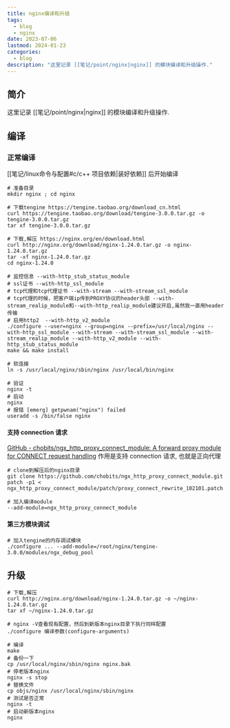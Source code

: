 ```yaml
---
title: nginx编译和升级
tags:
  - blog
  - nginx
date: 2023-07-06
lastmod: 2024-01-23
categories:
  - blog
description: "这里记录 [[笔记/point/nginx|nginx]] 的模块编译和升级操作."
---
```


## 简介

这里记录 [[笔记/point/nginx|nginx]] 的模块编译和升级操作.

## 编译

### 正常编译

 [[笔记/linux命令与配置#c/c++ 项目依赖|装好依赖]] 后开始编译

```shell
# 准备目录
mkdir nginx ; cd nginx

# 下载tengine https://tengine.taobao.org/download_cn.html
curl https://tengine.taobao.org/download/tengine-3.0.0.tar.gz -o 
tengine-3.0.0.tar.gz
tar xf tengine-3.0.0.tar.gz

# 下载,解压 https://nginx.org/en/download.html
curl http://nginx.org/download/nginx-1.24.0.tar.gz -o nginx-1.24.0.tar.gz
tar -xf nginx-1.24.0.tar.gz
cd nginx-1.24.0

# 监控信息 --with-http_stub_status_module 
# ssl证书 --with-http_ssl_module
# tcp代理和tcp代理证书 --with-stream --with-stream_ssl_module
# tcp代理的时候，把客户端ip传到PROXY协议的header头部 --with-stream_realip_module和--with-http_realip_module建议开启,虽然我一直用header传输
# 启用http2  --with-http_v2_module
./configure --user=nginx --group=nginx --prefix=/usr/local/nginx --with-http_ssl_module --with-stream --with-stream_ssl_module --with-stream_realip_module --with-http_v2_module --with-http_stub_status_module
make && make install

# 软连接
ln -s /usr/local/nginx/sbin/nginx /usr/local/bin/nginx

# 验证
nginx -t
# 启动
nginx
# 报错 [emerg] getpwnam("nginx") failed
useradd -s /bin/false nginx
```

#### 支持 connection 请求

[GitHub - chobits/ngx\_http\_proxy\_connect\_module: A forward proxy module for CONNECT request handling](https://github.com/chobits/ngx_http_proxy_connect_module) 作用是支持 connection 请求, 也就是正向代理

```shell
# clone到解压后的nginx目录
git clone https://github.com/chobits/ngx_http_proxy_connect_module.git
patch -p1 < ngx_http_proxy_connect_module/patch/proxy_connect_rewrite_102101.patch

# 加入编译module
--add-module=ngx_http_proxy_connect_module
```

#### 第三方模块调试

```shell
# 加入tengine的内存调试模块
./configure ... --add-module=/root/nginx/tengine-3.0.0/modules/ngx_debug_pool
```

## 升级

```shell
# 下载,解压
curl http://nginx.org/download/nginx-1.24.0.tar.gz -o ~/nginx-1.24.0.tar.gz
tar xf ~/nginx-1.24.0.tar.gz

# nginx -V查看现有配置，然后到新版本nginx目录下执行同样配置
./configure 编译参数(configure-arguments)

# 编译  
make
# 备份一下
cp /usr/local/nginx/sbin/nginx nginx.bak
# 停老版本nginx  
nginx -s stop
# 替换文件  
cp objs/nginx /usr/local/nginx/sbin/nginx  
# 测试是否正常  
nginx -t  
# 启动新版本nginx  
nginx
```
